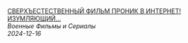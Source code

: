 <!--2024-12-16 12:00:29-->
<div class="yb">
  <a class="nodecor" href="/posts.html?filmy/sverhestestvennyj_film_pronik_v_internet_izumlyajushchij_boeviksneg_i_pepel">
    <img class="preview" data-videoid="Q06zS0JOQSI" src="https://i2.ytimg.com/vi/Q06zS0JOQSI/hqdefault.jpg" align="middle" alt="">
  </a>
  <div class="inlbl text">
    <a class="nodecor" href="/posts.html?filmy/sverhestestvennyj_film_pronik_v_internet_izumlyajushchij_boeviksneg_i_pepel">СВЕРХЪЕСТЕСТВЕННЫЙ ФИЛЬМ ПРОНИК В ИНТЕРНЕТ! ИЗУМЛЯЮЩИЙ...</a><br>
    <i class="smaller2">Военные Фильмы и Сериалы</i><br>
    <i class="smaller3">2024-12-16</i>
  </div>
</div>
